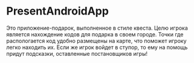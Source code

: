 # PresentAndroidApp
Это приложение-подарок, выполненное в стиле квеста. Целю игрока является нахождение кодов для подарка в своем городе.
Точки где распологается код удобно размещены на карте, что поможет игроку легко находить их.
Если же игрок войдет в ступор, то ему на помощь придут подсказки, оставленные постановщиков игры!
